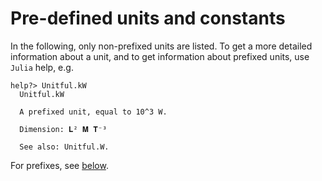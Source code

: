 # Pre-defined units and сonstants

In the following, only non-prefixed units are listed. To get a more detailed information about a unit, and to get information about prefixed units, use `Julia` help, e.g.

```
help?> Unitful.kW
  Unitful.kW

  A prefixed unit, equal to 10^3 W.

  Dimension: 𝐋² 𝐌 𝐓⁻³

  See also: Unitful.W.
```

For prefixes, see [below](#Metric-(SI)-Prefixes).
